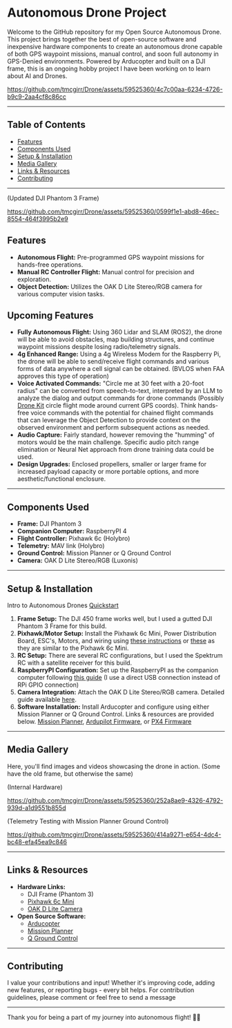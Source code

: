 # **Autonomous Drone Project**

Welcome to the GitHub repository for my Open Source Autonomous Drone. This project brings together the best of open-source software and inexpensive hardware components to create an autonomous drone capable of both GPS waypoint missions, manual control, and soon full autonomy in GPS-Denied environments. Powered by Arducopter and built on a DJI frame, this is an ongoing hobby project I have been working on to learn about AI and Drones.


https://github.com/tmcgirr/Drone/assets/59525360/4c7c00aa-6234-4726-b9c9-2aa4cf8c86cc



---

## **Table of Contents**
- [Features](#features)
- [Components Used](#components-used)
- [Setup & Installation](#setup--installation)
- [Media Gallery](#media-gallery)
- [Links & Resources](#links--resources)
- [Contributing](#contributing)

---
(Updated DJI Phantom 3 Frame)

https://github.com/tmcgirr/Drone/assets/59525360/0599f1e1-abd8-46ec-8554-464f3995b2e9


## **Features**
- **Autonomous Flight:**
    Pre-programmed GPS waypoint missions for hands-free operations.
- **Manual RC Controller Flight:**
    Manual control for precision and exploration.
- **Object Detection:**
    Utilizes the OAK D Lite Stereo/RGB camera for various computer vision tasks.

## **Upcoming Features**
- **Fully Autonomous Flight:** Using 360 Lidar and SLAM (ROS2), the drone will be able to avoid obstacles, map building structures, and continue waypoint missions despite losing radio/telemetry signals.
- **4g Enhanced Range:** Using a 4g Wireless Modem for the Raspberry Pi, the drone will be able to send/receive flight commands and various forms of data anywhere a cell signal can be obtained. (BVLOS when FAA approves this type of operation)
- **Voice Activated Commands:** "Circle me at 30 feet with a 20-foot radius" can be converted from speech-to-text, interpreted by an LLM to analyze the dialog and output commands for drone commands (Possibly [Drone Kit](http://dronekit.io/) circle flight mode around current GPS coords). Think hands-free voice commands with the potential for chained flight commands that can leverage the Object Detection to provide context on the observed environment and perform subsequent actions as needed.
- **Audio Capture:** Fairly standard, however removing the "humming" of motors would be the main challenge. Specific audio pitch range elimination or Neural Net approach from drone training data could be used.
- **Design Upgrades:** Enclosed propellers, smaller or larger frame for increased payload capacity or more portable options, and more aesthetic/functional enclosure.


---

## **Components Used**
- **Frame:** DJI Phantom 3
- **Companion Computer:** RaspberryPI 4
- **Flight Controller:** Pixhawk 6c (Holybro)
- **Telemetry:** MAV link (Holybro)
- **Ground Control:** Mission Planner or Q Ground Control
- **Camera:** OAK D Lite Stereo/RGB (Luxonis)

---

## **Setup & Installation**
Intro to Autonomous Drones [Quickstart](https://docs.px4.io/main/en/getting_started/px4_basic_concepts.html)
1. **Frame Setup:** The DJI 450 frame works well, but I used a gutted DJI Phantom 3 Frame for this build.
2. **Pixhawk/Motor Setup:** Install the Pixhawk 6c Mini, Power Distribution Board, ESC's, Motors, and wiring using [these instructions](https://docs.px4.io/main/en/assembly/quick_start_pixhawk4_mini.html) or [these](https://docs.px4.io/main/en/frames_multicopter/holybro_x500v2_pixhawk6c.html) as they are similar to the Pixhawk 6c Mini.
3. **RC Setup:** There are several RC configurations, but I used the Spektrum RC with a satellite receiver for this build.
4. **RaspberryPI Configuration:** Set up the RaspberryPI as the companion computer following [this guide](https://docs.px4.io/main/en/companion_computer/pixhawk_rpi.html) (I use a direct USB connection instead of RPi GPIO connection)
5. **Camera Integration:** Attach the OAK D Lite Stereo/RGB camera. Detailed guide available [here](https://core-electronics.com.au/guides/oak-d-lite-raspberry-pi/).
6. **Software Installation:** Install Arducopter and configure using either Mission Planner or Q Ground Control. Links & resources are provided below.
[Mission Planner](https://ardupilot.org/planner/docs/mission-planner-installation.html), [Ardupilot Firmware](https://ardupilot.org/planner/docs/common-loading-firmware-onto-pixhawk.html#), or [PX4 Firmware](https://docs.qgroundcontrol.com/master/en/SetupView/Firmware.html)
---

## **Media Gallery**
Here, you'll find images and videos showcasing the drone in action. (Some have the old frame, but otherwise the same)

(Internal Hardware)

https://github.com/tmcgirr/Drone/assets/59525360/252a8ae9-4326-4792-939d-a1d9551b855d

(Telemetry Testing with Mission Planner Ground Control)

https://github.com/tmcgirr/Drone/assets/59525360/414a9271-e654-4dc4-bc48-efa45ea9c846



---

## **Links & Resources**
- **Hardware Links:**
  - DJI Frame (Phantom 3)
  - [Pixhawk 6c Mini](https://holybro.com/collections/autopilot-flight-controllers/products/pixhawk-6c-mini)
  - [OAK D Lite Camera](https://shop.luxonis.com/collections/home-page/products/oak-d-lite-1?variant=42583102456031)
- **Open Source Software:**
  - [Arducopter](https://ardupilot.org/copter/)
  - [Mission Planner](https://github.com/ArduPilot/MissionPlanner)
  - [Q Ground Control](https://docs.qgroundcontrol.com/master/en/)

---

## **Contributing**
I value your contributions and input! Whether it's improving code, adding new features, or reporting bugs - every bit helps. For contribution guidelines, please comment or feel free to send a message

---

Thank you for being a part of my journey into autonomous flight! 🚁💡
